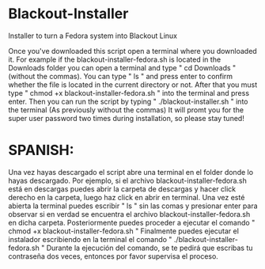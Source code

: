 # Blackout-Installer
Installer to turn a Fedora system into Blackout Linux

Once you've downloaded this script open a terminal where you downloaded it.
For example if the blackout-installer-fedora.sh is located in the Downloads folder 
you can open a terminal and type " cd Downloads " (without the commas).
You can type " ls " and press enter to confirm whether the file is located in the current directory or not.
After that you must type " chmod +x blackout-installer-fedora.sh " into the terminal and press enter.
Then you can run the script by typing " ./blackout-installer.sh " into the terminal (As previously without the commas)
It will promt you for the super user password two times during installation, so please stay tuned!

# SPANISH:
Una vez hayas descargado el script abre una terminal en el folder donde lo hayas descargado.
Por ejemplo, si el archivo blackout-installer-fedora.sh está en descargas puedes 
abrir la carpeta de descargas y hacer click derecho en la carpeta, luego 
haz click en abrir en terminal. Una vez esté abierta la terminal puedes escribir " ls " sin las comas y presionar enter para observar si en verdad
se encuentra el archivo blackout-installer-fedora.sh en dicha carpeta.
Posteriormente puedes proceder a ejecutar el comando " chmod +x blackout-installer-fedora.sh "
Finalmente puedes ejecutar el instalador escribiendo en la terminal el comando " ./blackout-installer-fedora.sh "
Durante la ejecución del comando, se te pedirá que escribas tu contraseña dos veces, entonces por favor supervisa el proceso.
